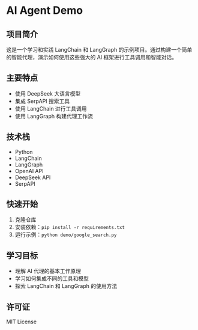 # AI Agent Demo

## 项目简介

这是一个学习和实践 LangChain 和 LangGraph 的示例项目。通过构建一个简单的智能代理，演示如何使用这些强大的 AI 框架进行工具调用和智能对话。

## 主要特点

- 使用 DeepSeek 大语言模型
- 集成 SerpAPI 搜索工具
- 使用 LangChain 进行工具调用
- 使用 LangGraph 构建代理工作流

## 技术栈

- Python
- LangChain
- LangGraph
- OpenAI API
- DeepSeek API
- SerpAPI

## 快速开始

1. 克隆仓库
2. 安装依赖：`pip install -r requirements.txt`
3. 运行示例：`python demo/google_search.py`

## 学习目标

- 理解 AI 代理的基本工作原理
- 学习如何集成不同的工具和模型
- 探索 LangChain 和 LangGraph 的使用方法

## 许可证

MIT License
